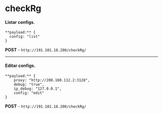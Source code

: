 # checkRg

#### Listar configs.

```
**payload:** {
  config: "list"
}
```
**POST** -  `http://191.101.18.200/checkRg/`

-----------


#### Editar configs.

```
**payload:** {
	proxy: "http://200.180.112.2:3128",
	debug: "true",
	ip_debug: "127.0.0.1",
	config: "edit"
}
```

**POST** -  `http://191.101.18.200/checkRg/`
